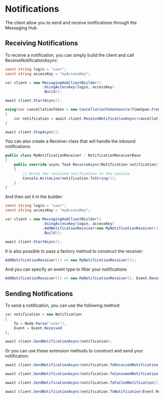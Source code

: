 # Notifications

The client allow you to send and receive notifications through the Messaging Hub.

## Receiving Notifications

To receive a notification, you can simply build the client and call ReceiveNotificationAsync:

```csharp
const string login = "user";
const string accessKey = "myAccessKey";

var client = new MessagingHubClientBuilder()
                 .UsingAccessKey(login, accessKey)
                 .Build();

await client.StartAsync();

using(var cancellationToken = new CancellationTokenSource(TimeSpan.FromSeconds(30)))
{
    var notification = await client.ReceiveNotificationAsync(cancellationToken.Token);
}

await client.StopAsync();

```
You can also create a Receiver class that will handle the inbound notifications:

```csharp
public class MyNotificationReceiver : NotificationReceiverBase
{
    public override async Task ReceiveAsync(Notification notification)
    {
        // Write the received notification to the console
        Console.WriteLine(notification.ToString());
    }
}

```
And then set it in the builder:

```csharp
const string login = "user";
const string accessKey = "myAccessKey";

var client = new MessagingHubClientBuilder()
                 .UsingAccessKey(login, accessKey)
                 .AddNotificationReceiver(new MyNotificationReceiver())
                 .Build();

await client.StartAsync();
```

It is also possible to pass a factory method to construct the receiver:

```csharp
AddNotificationReceiver(() => new MyNotificationReceiver());
```

And you can specify an event type to filter your notifications

```csharp
AddNotificationReceiver(() => new MyNotificationReceiver(), Event.Received);
```

## Sending Notifications

To send a notification, you can use the following method:

```csharp
var notification = new Notification
{
    To = Node.Parse("user"),
    Event = Event.Received
};

await client.SendNotificationAsync(notification);
```

Or you can use these extension methods to construct and send your notification:

```csharp
await client.SendNotificationAsync(notification.ToReceivedNotification());

await client.SendNotificationAsync(notification.ToConsumedNotification());

await client.SendNotificationAsync(notification.ToFailedNotification());

await client.SendNotificationAsync(notification.ToNotification(Event.Received));
```